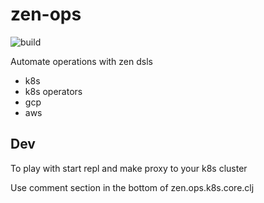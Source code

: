 # zen-ops

![build](https://github.com/zen-lang/zen-ops/actions/workflows/main/badge.svg)


Automate operations with zen dsls

* k8s
* k8s operators
* gcp
* aws


## Dev

To play with start repl and make proxy to your k8s cluster

Use comment section in the bottom of zen.ops.k8s.core.clj
